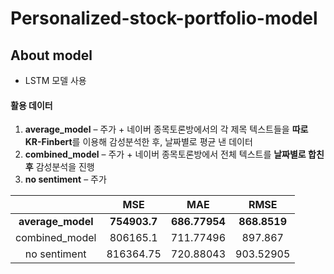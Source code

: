 # Personalized-stock-portfolio-model

## About model

* LSTM 모델 사용

#### 활용 데이터
1. **average_model** – 주가 + 네이버 종목토론방에서의 각 제목 텍스트들을 **따로 KR-Finbert**를 이용해 감성분석한 후, 날짜별로 평균 낸 데이터
2. **combined_model** – 주가 + 네이버 종목토론방에서 전체 텍스트를 **날짜별로 합친 후** 감성분석을 진행
3. **no sentiment** – 주가

|                | MSE | MAE | RMSE |
|:--------------:|:---:|:---:|:----:|
| **average_model**  | **754903.7** | **686.77954**  |   **868.8519**   |
| combined_model |   806165.1  |  711.77496   |   897.867   |
| no sentiment   |  816364.75   |   720.88043  |   903.52905   |
